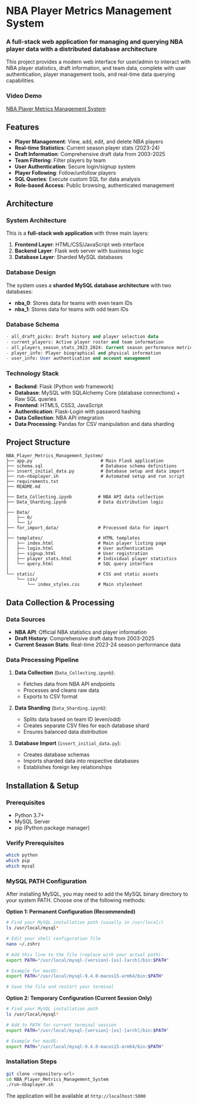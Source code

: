 # NBA Player Metrics Management System

### A full-stack web application for managing and querying NBA player data with a distributed database architecture

This project provides a modern web interface for user/admin to interact with NBA player statistics, draft information, and team data, complete with user authentication, player management tools, and real-time data querying capabilities.

### Video Demo
[NBA Player Metrics Management System](https://www.youtube.com/watch?v=-hzMEILnQkA)

## Features

- **Player Management**: View, add, edit, and delete NBA players
- **Real-time Statistics**: Current season player stats (2023-24)
- **Draft Information**: Comprehensive draft data from 2003-2025
- **Team Filtering**: Filter players by team
- **User Authentication**: Secure login/signup system
- **Player Following**: Follow/unfollow players
- **SQL Queries**: Execute custom SQL for data analysis
- **Role-based Access**: Public browsing, authenticated management






## Architecture

### System Architecture
This is a **full-stack web application** with three main layers:

1. **Frontend Layer**: HTML/CSS/JavaScript web interface
2. **Backend Layer**: Flask web server with business logic
3. **Database Layer**: Sharded MySQL databases

### Database Design
The system uses a **sharded MySQL database architecture** with two databases:
- **nba_0**: Stores data for teams with even team IDs
- **nba_1**: Stores data for teams with odd team IDs

### Database Schema
```sql
- all_draft_picks: Draft history and player selection data
- current_players: Active player roster and team information
- all_players_season_stats_2023_2024: Current season performance metrics
- player_info: Player biographical and physical information
- user_info: User authentication and account management
```

### Technology Stack
- **Backend**: Flask (Python web framework)
- **Database**: MySQL with SQLAlchemy Core (database connections) + Raw SQL queries
- **Frontend**: HTML5, CSS3, JavaScript
- **Authentication**: Flask-Login with password hashing
- **Data Collection**: NBA API integration
- **Data Processing**: Pandas for CSV manipulation and data sharding






## Project Structure

```
NBA_Player_Metrics_Management_System/
├── app.py                          # Main Flask application
├── schema.sql                      # Database schema definitions
├── insert_initial_data.py          # Database setup and data import
├── run-nbaplayer.sh                # Automated setup and run script
├── requirements.txt
├── README.md
│
├── Data_Collecting.ipynb          # NBA API data collection
├── Data_Sharding.ipynb            # Data distribution logic
│
├── Data/
│   ├── 0/
│   └── 1/
├── for_import_data/               # Processed data for import
│
├── templates/                     # HTML templates
│   ├── index.html                 # Main player listing page
│   ├── login.html                 # User authentication
│   ├── signup.html                # User registration
│   ├── player_stats.html          # Individual player statistics
│   └── query.html                 # SQL query interface
│
└── static/                        # CSS and static assets
    └── css/
        └── index_styles.css       # Main stylesheet
```







## Data Collection & Processing

### Data Sources
- **NBA API**: Official NBA statistics and player information
- **Draft History**: Comprehensive draft data from 2003-2025
- **Current Season Stats**: Real-time 2023-24 season performance data

### Data Processing Pipeline
1. **Data Collection** (`Data_Collecting.ipynb`):
   - Fetches data from NBA API endpoints
   - Processes and cleans raw data
   - Exports to CSV format

2. **Data Sharding** (`Data_Sharding.ipynb`):
   - Splits data based on team ID (even/odd)
   - Creates separate CSV files for each database shard
   - Ensures balanced data distribution

3. **Database Import** (`insert_initial_data.py`):
   - Creates database schemas
   - Imports sharded data into respective databases
   - Establishes foreign key relationships








## Installation & Setup

### Prerequisites
- Python 3.7+
- MySQL Server
- pip (Python package manager)

### Verify Prerequisites
```bash
which python
which pip
which mysql
```

### MySQL PATH Configuration
After installing MySQL, you may need to add the MySQL binary directory to your system PATH. Choose one of the following methods:

**Option 1: Permanent Configuration (Recommended)**
```bash
# Find your MySQL installation path (usually in /usr/local/)
ls /usr/local/mysql*

# Edit your shell configuration file
nano ~/.zshrc

# Add this line to the file (replace with your actual path):
export PATH="/usr/local/mysql-[version]-[os]-[arch]/bin:$PATH"

# Example for macOS:
export PATH="/usr/local/mysql-9.4.0-macos15-arm64/bin:$PATH"

# Save the file and restart your terminal
```

**Option 2: Temporary Configuration (Current Session Only)**
```bash
# Find your MySQL installation path
ls /usr/local/mysql*

# Add to PATH for current terminal session
export PATH="/usr/local/mysql-[version]-[os]-[arch]/bin:$PATH"

# Example for macOS:
export PATH="/usr/local/mysql-9.4.0-macos15-arm64/bin:$PATH"
```

### Installation Steps
```bash
git clone <repository-url>
cd NBA_Player_Metrics_Management_System
./run-nbaplayer.sh
```

The application will be available at `http://localhost:5000`














